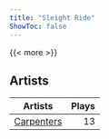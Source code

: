 ```yaml
---
title: "Sleight Ride"
ShowToc: false
---
```


{{< more >}}

## Artists
Artists | Plays 
----- | -----: 
[Carpenters](/artists/carpenters-39303) | 13

